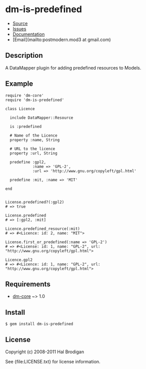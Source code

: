 # dm-is-predefined

* [Source](http://github.com/postmodern/dm-is-predefined)
* [Issues](http://github.com/postmodern/dm-is-predefined/issues)
* [Documentation](http://rubydoc.info/gems/dm-is-predefined/frames)
* [Email](mailto:postmodern.mod3 at gmail.com)

## Description

A DataMapper plugin for adding predefined resources to Models.

## Example

    require 'dm-core'
    require 'dm-is-predefined'
  
    class Licence
  
      include DataMapper::Resource

      is :predefined
    
      # Name of the Licence
      property :name, String
    
      # URL to the licence
      property :url, String
    
      predefine :gpl2,
                :name => 'GPL-2',
                :url => 'http://www.gnu.org/copyleft/gpl.html'

      predefine :mit, :name => 'MIT'
  
    end
  
 
    License.predefined?(:gpl2)
    # => true

    License.predefined
    # => [:gpl2, :mit]

    Licence.predefined_resource(:mit)
    # => #<Licence: id: 2, name: "MIT">

    License.first_or_predefined(:name => 'GPL-2')
    # => #<License: id: 1, name: "GPL-2", url: "http://www.gnu.org/copyleft/gpl.html">

    Licence.gpl2
    # => #<Licence: id: 1, name: "GPL-2", url: "http://www.gnu.org/copyleft/gpl.html">

## Requirements

* [dm-core](http://github.com/datamapper/dm-core/) ~> 1.0

## Install

    $ gem install dm-is-predefined

## License

Copyright (c) 2008-2011 Hal Brodigan

See {file:LICENSE.txt} for license information.
